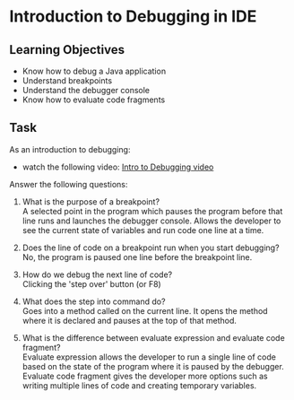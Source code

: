 # Introduction to Debugging in IDE

## Learning Objectives
- Know how to debug a Java application
- Understand breakpoints
- Understand the debugger console
- Know how to evaluate code fragments

## Task
As an introduction to debugging:
- watch the following video: [Intro to Debugging video](https://youtu.be/ErVZrVWZrko)


Answer the following questions:
1. What is the purpose of a breakpoint?  
    A selected point in the program which pauses the program before that line runs and launches the debugger console. Allows the developer to see the current state of variables and run code one line at a time.

2. Does the line of code on a breakpoint run when you start debugging?  
    No, the program is paused one line before the breakpoint line.

3. How do we debug the next line of code?  
    Clicking the 'step over' button (or F8)

4. What does the step into command do?  
    Goes into a method called on the current line. It opens the method where it is declared and pauses at the top of that method.

5. What is the difference between evaluate expression and evaluate code fragment?  
    Evaluate expression allows the developer to run a single line of code based on the state of the program where it is paused by the debugger.
    Evaluate code fragment gives the developer more options such as writing multiple lines of code and creating temporary variables.

